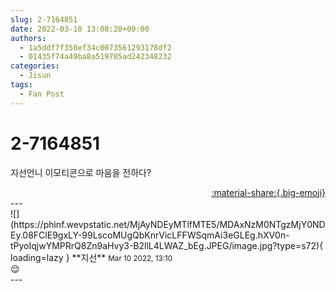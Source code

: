 ```yaml
---
slug: 2-7164851
date: 2022-03-10 13:08:20+09:00
authors:
  - 1a5ddf7f350ef34c0073561293178df2
  - 01435f74a49ba8a519705ad242348232
categories:
  - Jisun
tags:
  - Fan Post
---
```


# 2-7164851

<div class="post-container" markdown="1">
<div class="content-container md-sidebar__scrollwrap" markdown="1">

지선언니 이모티콘으로 마음을 전하다?

</div>
</div>

<div style="text-align: right;" markdown="1">
<a href="https://weverse.io/fromis9/fanpost/2-7164851" style="text-align: right;">:material-share:{.big-emoji}</a>
</div>
---

<div class="comments-container md-sidebar__scrollwrap" markdown="1">
<div class="comment" markdown="1">
<div class='id-container' markdown="1">
![](https://phinf.wevpstatic.net/MjAyNDEyMTlfMTE5/MDAxNzM0NTgzMjY0NDEy.08FClE9gxLY-99LscoMUgQbKnrVicLFFWSqmAi3eGLEg.hXV0n-tPyoIqjwYMPRrQ8Zn9aHvy3-B2llL4LWAZ_bEg.JPEG/image.jpg?type=s72){ loading=lazy }
**<span class="artist">지선</span>** <small>Mar 10 2022, 13:10</small><br>
</div>
<div class='comment-body' markdown="1">
😌
</div>
</div>
</div>
---
